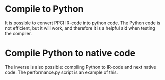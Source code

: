 # Compile to Python

It is possible to convert PPCI IR-code into python code. The Python code is not
efficient, but it will work, and therefore it is a helpful aid when testing
the compiler.

# Compile Python to native code

The inverse is also possible: compiling Python to IR-code and next native
code. The performance.py script is an example of this.
